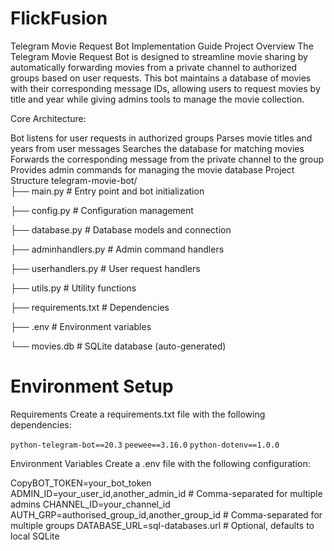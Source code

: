# FlickFusion

Telegram Movie Request Bot Implementation Guide
Project Overview
The Telegram Movie Request Bot is designed to streamline movie sharing by automatically forwarding movies from a private channel to authorized groups based on user requests. This bot maintains a database of movies with their corresponding message IDs, allowing users to request movies by title and year while giving admins tools to manage the movie collection.

Core Architecture:

Bot listens for user requests in authorized groups
Parses movie titles and years from user messages
Searches the database for matching movies
Forwards the corresponding message from the private channel to the group
Provides admin commands for managing the movie database
Project Structure
telegram-movie-bot/  
├── main.py # Entry point and bot initialization

├── config.py # Configuration management

├── database.py # Database models and connection

├── adminhandlers.py    # Admin command handlers

├── userhandlers.py     # User request handlers

├── utils.py            # Utility functions

├── requirements.txt    # Dependencies

├── .env                # Environment variables

└── movies.db           # SQLite database (auto-generated)

# Environment Setup
Requirements
Create a requirements.txt file with the following dependencies:

```python-telegram-bot==20.3```
```peewee==3.16.0```
```python-dotenv==1.0.0```

Environment Variables
Create a .env file with the following configuration:

CopyBOT_TOKEN=your_bot_token
ADMIN_ID=your_user_id,another_admin_id  # Comma-separated for multiple admins
CHANNEL_ID=your_channel_id
AUTH_GRP=authorised_group_id,another_group_id  # Comma-separated for multiple groups
DATABASE_URL=sql-databases.url  # Optional, defaults to local SQLite
